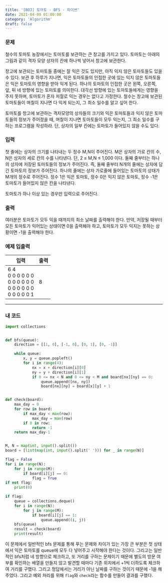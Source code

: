 ```yaml
---
title: '[BOJ] 토마토 - BFS - 파이썬'
date: 2021-04-09 01:00:00
category: 'Algorithm'
draft: false
---
```


### 문제

철수의 토마토 농장에서는 토마토를 보관하는 큰 창고를 가지고 있다. 토마토는 아래의 그림과 같이 격자 모양 상자의 칸에 하나씩 넣어서 창고에 보관한다.

창고에 보관되는 토마토들 중에는 잘 익은 것도 있지만, 아직 익지 않은 토마토들도 있을 수 있다. 보관 후 하루가 지나면, 익은 토마토들의 인접한 곳에 있는 익지 않은 토마토들은 익은 토마토의 영향을 받아 익게 된다. 하나의 토마토의 인접한 곳은 왼쪽, 오른쪽, 앞, 뒤 네 방향에 있는 토마토를 의미한다. 대각선 방향에 있는 토마토들에게는 영향을 주지 못하며, 토마토가 혼자 저절로 익는 경우는 없다고 가정한다. 철수는 창고에 보관된 토마토들이 며칠이 지나면 다 익게 되는지, 그 최소 일수를 알고 싶어 한다.

토마토를 창고에 보관하는 격자모양의 상자들의 크기와 익은 토마토들과 익지 않은 토마토들의 정보가 주어졌을 때, 며칠이 지나면 토마토들이 모두 익는지, 그 최소 일수를 구하는 프로그램을 작성하라. 단, 상자의 일부 칸에는 토마토가 들어있지 않을 수도 있다.

### 입력

첫 줄에는 상자의 크기를 나타내는 두 정수 M,N이 주어진다. M은 상자의 가로 칸의 수, N은 상자의 세로 칸의 수를 나타낸다. 단, 2 ≤ M,N ≤ 1,000 이다. 둘째 줄부터는 하나의 상자에 저장된 토마토들의 정보가 주어진다. 즉, 둘째 줄부터 N개의 줄에는 상자에 담긴 토마토의 정보가 주어진다. 하나의 줄에는 상자 가로줄에 들어있는 토마토의 상태가 M개의 정수로 주어진다. 정수 1은 익은 토마토, 정수 0은 익지 않은 토마토, 정수 -1은 토마토가 들어있지 않은 칸을 나타낸다.

토마토가 하나 이상 있는 경우만 입력으로 주어진다.

### 출력

여러분은 토마토가 모두 익을 때까지의 최소 날짜를 출력해야 한다. 만약, 저장될 때부터 모든 토마토가 익어있는 상태이면 0을 출력해야 하고, 토마토가 모두 익지는 못하는 상황이면 -1을 출력해야 한다.

### 예제 입출력

| 입력                                                                | 출력 |
| ------------------------------------------------------------------- | ---- |
| 6 4</br>0 0 0 0 0 0</br>0 0 0 0 0 0</br>0 0 0 0 0 0</br>0 0 0 0 0 1 | 8    |

---

### 내 코드

```python
import collections


def bfs(queue):
    direction = [[1, 0], [-1, 0], [0, 1], [0, -1]]

    while queue:
        x, y = queue.popleft()
        for i in range(4):
            nx = x + direction[i][0]
            ny = y + direction[i][1]
            if 0 <= nx < N and 0 <= ny < M and board[nx][ny] == 0:
                queue.append([nx, ny])
                board[nx][ny] = board[x][y] + 1


def check(board):
    max_day = 0
    for row in board:
        if max_day < max(row):
            max_day = max(row)
        if 0 in row:
            return -1
    return max_day-1


M, N = map(int, input().split())
board = [list(map(int, input().split(' '))) for _ in range(N)]

flag = False
for i in range(N):
    for j in range(M):
        if board[i][j] == 0:
            flag = True
if not flag:
    print(0)

if flag:
    queue = collections.deque()
    for i in range(N):
        for j in range(M):
            if board[i][j] == 1:
                queue.append((i, j))
    bfs(queue)
    result = check(board)
    print(result)
```

이 문제에서 일반적인 bfs 문제를 통해 푸는 문제와 차이가 있는 가장 큰 부분은 첫 상태에서 익은 토마토를 queue에 모두 다 넣어주고 시작해야 한다는 것이다. 그리고는 일반적인 bfs처럼 네 방향으로 체크하고, 또 거리를 구하는 문제이기 때문에 별도의 방문 여부를 확인하는 배열을 만들지 않고 발견할 때마다 기존 위치에서 +1씩 더하도록 체크하여 거리를 구했다. 그리고 정답에서는 거리가 아닌 날짜를 구하는 것이기 때문에 -1을 해주었다. 그리고 예외 처리를 위해 `flag`와 `check`라는 함수를 만들어 결과를 구했다.

